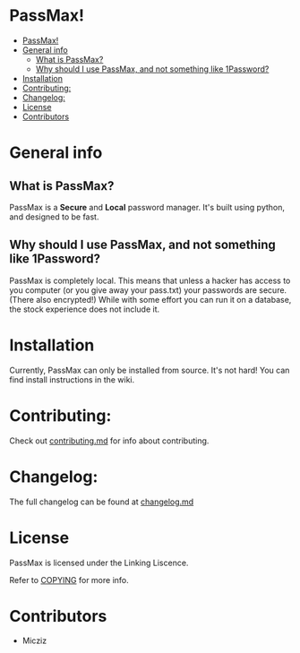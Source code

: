 # PassMax!

- [PassMax!](#passmax)
- [General info](#general-info)
  - [What is PassMax?](#what-is-passmax)
  - [Why should I use PassMax, and not something like 1Password?](#why-should-i-use-passmax-and-not-something-like-1password)
- [Installation](#installation)
- [Contributing:](#contributing)
- [Changelog:](#changelog)
- [License](#license)
- [Contributors](#contributors)

# General info

## What is PassMax?

PassMax is a **Secure** and **Local** password manager. It's built using python, and designed to be fast.

## Why should I use PassMax, and not something like 1Password?

PassMax is completely local. This means that unless a hacker has access to you computer (or you give away your pass.txt) your passwords are secure. (There also encrypted!) While with some effort you can run it on a database, the stock experience does not include it. 

# Installation

Currently, PassMax can only be installed from source. It's not hard! You can find install instructions in the wiki.

# Contributing:

Check out [contributing.md](contributing.md) for info about contributing.

# Changelog:

The full changelog can be found at [changelog.md](changelog.md)

# License

PassMax is licensed under the Linking Liscence.

Refer to [COPYING](COPYING) for more info.

# Contributors

- Micziz